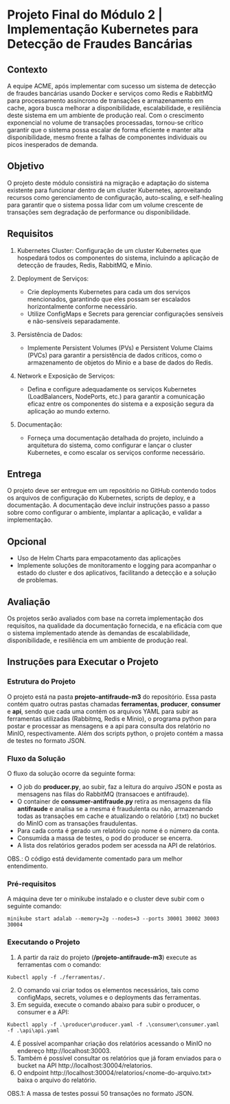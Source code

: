 # Projeto Final do Módulo 2 | Implementação Kubernetes para Detecção de Fraudes Bancárias
## Contexto

A equipe ACME, após implementar com sucesso um sistema de detecção de fraudes bancárias usando Docker e serviços como Redis e RabbitMQ para processamento assíncrono de transações e armazenamento em cache, agora busca melhorar a disponibilidade, escalabilidade, e resiliência deste sistema em um ambiente de produção real. Com o crescimento exponencial no volume de transações processadas, tornou-se crítico garantir que o sistema possa escalar de forma eficiente e manter alta disponibilidade, mesmo frente a falhas de componentes individuais ou picos inesperados de demanda.

## Objetivo

O projeto deste módulo consistirá na migração e adaptação do sistema existente para funcionar dentro de um cluster Kubernetes, aproveitando recursos como gerenciamento de configuração, auto-scaling, e self-healing para garantir que o sistema possa lidar com um volume crescente de transações sem degradação de performance ou disponibilidade.

## Requisitos

1. Kubernetes Cluster: Configuração de um cluster Kubernetes que hospedará todos os componentes do sistema, incluindo a aplicação de detecção de fraudes, Redis, RabbitMQ, e Minio.

2. Deployment de Serviços:
    - Crie deployments Kubernetes para cada um dos serviços mencionados, garantindo que eles possam ser escalados horizontalmente conforme necessário.
    - Utilize ConfigMaps e Secrets para gerenciar configurações sensíveis e não-sensíveis separadamente.
3. Persistência de Dados:
    - Implemente Persistent Volumes (PVs) e Persistent Volume Claims (PVCs) para garantir a persistência de dados críticos, como o armazenamento de objetos do Minio e a base de dados do Redis.
4. Network e Exposição de Serviços:
    - Defina e configure adequadamente os serviços Kubernetes (LoadBalancers, NodePorts, etc.) para garantir a comunicação eficaz entre os componentes do sistema e a exposição segura da aplicação ao mundo externo.
5. Documentação:
    - Forneça uma documentação detalhada do projeto, incluindo a arquitetura do sistema, como configurar e lançar o cluster Kubernetes, e como escalar os serviços conforme necessário.

## Entrega
O projeto deve ser entregue em um repositório no GitHub contendo todos os arquivos de configuração do Kubernetes, scripts de deploy, e a documentação. A documentação deve incluir instruções passo a passo sobre como configurar o ambiente, implantar a aplicação, e validar a implementação.

## Opcional
- Uso de Helm Charts para empacotamento das aplicações
- Implemente soluções de monitoramento e logging para acompanhar o estado do cluster e dos aplicativos, facilitando a detecção e a solução de problemas.

## Avaliação
Os projetos serão avaliados com base na correta implementação dos requisitos, na qualidade da documentação fornecida, e na eficácia com que o sistema implementado atende às demandas de escalabilidade, disponibilidade, e resiliência em um ambiente de produção real.

## Instruções para Executar o Projeto
### Estrutura do Projeto
O projeto está na pasta <b>projeto-antifraude-m3</b> do repositório.
Essa pasta contém quatro outras pastas chamadas <b>ferramentas</b>, <b>producer</b>, <b>consumer</b> e <b>api</b>, sendo que cada uma contém os arquivos YAML para subir as ferramentas utilizadas (Rabbitmq, Redis e Minio), o programa python para postar e processar as mensagens e a api para consulta dos relatório no MinIO, respectivamente.
Além dos scripts python, o projeto contém a massa de testes no formato JSON.

### Fluxo da Solução
O fluxo da solução ocorre da seguinte forma:
 - O job do <b>producer.py</b>, ao subir, faz a leitura do arquivo JSON e posta as mensagens nas filas do RabbitMQ (transacoes e antifraude).
 - O container de <b>consumer-antifraude.py</b> retira as mensagens da fila <b>antifraude</b> e analisa se a mesma é fraudulenta ou não, armazenando todas as transações em cache e atualizando o relatório (.txt) no bucket do MinIO com as transações fraudulentas.
 - Para cada conta é gerado um relatório cujo nome é o número da conta.
 - Consumida a massa de testes, o pod do producer se encerra.
 - A lista dos relatórios gerados podem ser acessda na API de relatórios.

OBS.: O código está devidamente comentado para um melhor entendimento.

### Pré-requisitos
A máquina deve ter o minikube instalado e o cluster deve subir com o seguinte comando:
```
minikube start adalab --memory=2g --nodes=3 --ports 30001 30002 30003 30004
```

### Executando o Projeto
1. A partir da raiz do projeto (<b>/projeto-antifraude-m3</b>) execute as ferramentas com o comando:
```
Kubectl apply -f ./ferramentas/.
```
2. O comando vai criar todos os elementos necessários, tais como configMaps, secrets, volumes e o deployments das ferramentas.
3. Em seguida, execute o comando abaixo para subir o producer, o consumer e a API:
```
Kubectl apply -f .\producer\producer.yaml -f .\consumer\consumer.yaml -f .\api\api.yaml
```
4. É possível acompanhar criação dos relatórios acessando o MinIO no endereço http://localhost:30003.
5. Também é possível consultar os relatórios que já foram enviados para o bucket na API http://localhost:30004/relatorios.
6. O endpoint http://localhost:30004/relatorios/<nome-do-arquivo.txt> baixa o arquivo do relatório.

OBS.1: A massa de testes possui 50 transações no formato JSON.
